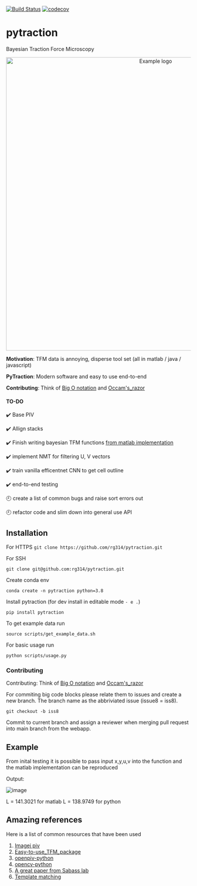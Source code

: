 [![Build Status](https://travis-ci.com/rg314/pytraction.svg?token=BCkcrsWckKEnE7AqL2uD&branch=main)](https://travis-ci.com/rg314/pytraction)
[![codecov](https://codecov.io/gh/rg314/pytraction/branch/main/graph/badge.svg?token=5HLPLUWIXN)](https://codecov.io/gh/rg314/pytraction)


# pytraction
Bayesian Traction Force Microscopy

<p align="center">
  <img src="https://drive.google.com/uc?export=view&id=1TG-_TGr27_W_rScw3IQgroe8SP0Wqdts" alt="Example logo" width="800"/>
</p>

**Motivation**: TFM data is annoying, disperse tool set (all in matlab / java / javascript)

**PyTraction**: Modern software and easy to use end-to-end

**Contributing**: Think of [Big O notation](https://en.wikipedia.org/wiki/Big_O_notation#:~:text=Big%20O%20notation%20is%20a,a%20particular%20value%20or%20infinity.) and [Occam's_razor](https://en.wikipedia.org/wiki/Occam%27s_razor)


#### TO-DO

:heavy_check_mark: Base PIV

:heavy_check_mark: Allign stacks

:heavy_check_mark: Finish writing bayesian TFM functions [from matlab implementation](https://github.com/CellMicroMechanics/Easy-to-use_TFM_package)

:heavy_check_mark: implement NMT for filtering U, V vectors

:heavy_check_mark: train vanilla efficentnet CNN to get cell outline

:heavy_check_mark: end-to-end testing

:clock9: create a list of common bugs and raise sort errors out

:clock9: refactor code and slim down into general use API

## Installation
For HTTPS
```git clone https://github.com/rg314/pytraction.git```

For SSH 

```git clone git@github.com:rg314/pytraction.git```


Create conda env

```
conda create -n pytraction python=3.8
```

Install pytraction (for dev install in editable mode `- e .`)

```
pip install pytraction
```

To get example data run

```
source scripts/get_example_data.sh
```

For basic usage run

```
python scripts/usage.py
```


### Contributing
Contributing: Think of [Big O notation](https://en.wikipedia.org/wiki/Big_O_notation#:~:text=Big%20O%20notation%20is%20a,a%20particular%20value%20or%20infinity.) and [Occam's_razor](https://en.wikipedia.org/wiki/Occam%27s_razor)

For commiting big code blocks please relate them to issues and create a new branch. The branch name as the abbriviated issue (issue8 = iss8). 

```git checkout -b iss8```

Commit to current branch and assign a reviewer when merging pull request into main branch from the webapp.

## Example
From inital testing it is possible to pass input x,y,u,v into the function and the matlab implementation can be reproduced

Output:

![image](https://user-images.githubusercontent.com/35999546/111041793-ee3a6380-8431-11eb-906f-6698aaa6ba03.png)

L = 141.3021 for matlab
L = 138.9749 for python

## Amazing references
Here is a list of common resources that have been used

1. [Imagej piv](https://sites.google.com/site/qingzongtseng/piv)
2. [Easy-to-use_TFM_package](https://github.com/CellMicroMechanics/Easy-to-use_TFM_package)
3. [openpiv-python](http://www.openpiv.net/openpiv-python/)
4. [opencv-python](https://opencv-python-tutroals.readthedocs.io/en/latest/index.html)
5. [A great paper from Sabass lab](https://www.nature.com/articles/s41598-018-36896-x)
6. [Template matching](https://sites.google.com/site/qingzongtseng/template-matching-ij-plugin/tuto2)

